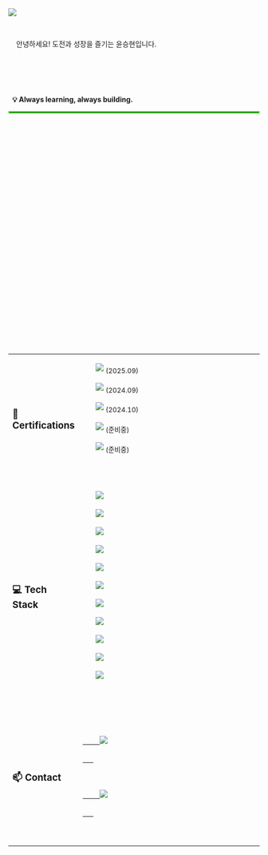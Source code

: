 <!-- 상단 헤더 -->

<img src="https://capsule-render.vercel.app/api?type=waving&color=auto&height=280&section=header&text=Hi!%20%F0%9F%91%8B%20I%20am%20Seunghyun!&fontSize=67" />



<!-- 소개 -->



<div align="left">

  <span style="font-size: 18px; font-weight: bold;">

    안녕하세요! 도전과 성장을 즐기는 윤승현입니다.

  </span>

  <br><br>

  <strong>💡 Always learning, always building.</strong>

</div>



<hr style="border: 2px solid #39FF14;"/>





<!-- Certifications & Tech Stack & Contact -->

<table width="100%" style="table-layout: fixed;">

  <!-- Certifications -->

  <tr>

    <td width="20%" align="left"><h3>📜 Certifications</h3></td>

    <td width="80%" align="left">

      <img src="https://img.shields.io/badge/정보처리기사-0056D2?style=for-the-badge&logoColor=white" /> <sub>(2025.09)</sub>

      <img src="https://img.shields.io/badge/SQLD-336791?style=for-the-badge&logoColor=white" /> <sub>(2024.09)</sub>

      <img src="https://img.shields.io/badge/TOEIC%20Speaking-IH-1F8ACB?style=for-the-badge&logoColor=white" /> <sub>(2024.10)</sub>

      <img src="https://img.shields.io/badge/리눅스마스터1급-FF9900?style=for-the-badge&logoColor=white" /> <sub>(준비중)</sub>

      <img src="https://img.shields.io/badge/AWS%20SAA-FF9900?style=for-the-badge&logo=amazonaws&logoColor=white" /> <sub>(준비중)</sub>

    </td>

  </tr>



  <!-- Tech Stack -->

  <tr>

    <td width="20%" align="left"><h3>💻 Tech Stack</h3></td>

    <td width="80%" align="left">

      <img src="https://img.shields.io/badge/Java-ED8B00?style=for-the-badge&logo=&logoColor=white" />

      <img src="https://img.shields.io/badge/Spring%20Boot-6DB33F?style=for-the-badge&logo=springboot&logoColor=white" />

      <img src="https://img.shields.io/badge/Spring%20Data%20JPA-59666C?style=for-the-badge&logo=hibernate&logoColor=white" />

      <img src="https://img.shields.io/badge/MySQL-4479A1?style=for-the-badge&logo=mysql&logoColor=white" />

      <img src="https://img.shields.io/badge/Elasticsearch-005571?style=for-the-badge&logo=elasticsearch&logoColor=white" />

      <img src="https://img.shields.io/badge/AWS%20-FF9900?style=for-the-badge&logo=icloud&logoColor=white" />

      <img src="https://img.shields.io/badge/Docker-2496ED?style=for-the-badge&logo=docker&logoColor=white" />

      <img src="https://img.shields.io/badge/Nginx-009639?style=for-the-badge&logo=nginx&logoColor=white" />

      <img src="https://img.shields.io/badge/Tomcat-F8DC75?style=for-the-badge&logo=apachetomcat&logoColor=black" />

      <img src="https://img.shields.io/badge/Linux-FCC624?style=for-the-badge&logo=linux&logoColor=black" />

      <img src="https://img.shields.io/badge/GitHub%20Actions-2088FF?style=for-the-badge&logo=githubactions&logoColor=white" />

    </td>

  </tr>



  <!-- Contact -->

  <tr>

    <td width="20%" align="left"><h3>📫 Contact</h3></td>

    <td width="80%" align="left">

      <a href="mailto:tkdenddl182@gmail.com">

        <img src="https://img.shields.io/badge/Email-tkdenddl182@gmail.com-1E90FF?style=for-the-badge&logo=gmail&logoColor=white" />

      </a>

      <a href="https://devlog-tmdgus99.tistory.com/">

        <img src="https://img.shields.io/badge/Blog-Tistory-FF6C37?style=for-the-badge&logo=tistory&logoColor=white" />

      </a>

    </td>

  </tr>

</table>
